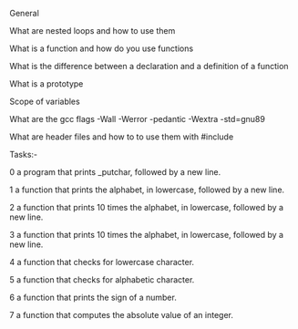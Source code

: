 General

What are nested loops and how to use them

What is a function and how do you use functions

What is the difference between a declaration and a definition of a function

What is a prototype

Scope of variables

What are the gcc flags -Wall -Werror -pedantic -Wextra -std=gnu89

What are header files and how to to use them with #include

Tasks:-

0 a program that prints _putchar, followed by a new line.

1 a function that prints the alphabet, in lowercase, followed by a new line.

2  a function that prints 10 times the alphabet, in lowercase, followed by a new line.

3  a function that prints 10 times the alphabet, in lowercase, followed by a new line.

4 a function that checks for lowercase character.

5  a function that checks for alphabetic character.

6 a function that prints the sign of a number.

7 a function that computes the absolute value of an integer.
